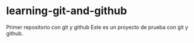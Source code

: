 # learning-git-and-github
Primer repositorio con git y github
Este es un proyecto de prueba con git y github.
